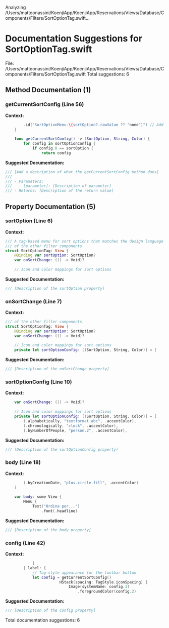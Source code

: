 Analyzing /Users/matteonassini/KoenjiApp/KoenjiApp/Reservations/Views/Database/Components/Filters/SortOptionTag.swift...
# Documentation Suggestions for SortOptionTag.swift

File: /Users/matteonassini/KoenjiApp/KoenjiApp/Reservations/Views/Database/Components/Filters/SortOptionTag.swift
Total suggestions: 6

## Method Documentation (1)

### getCurrentSortConfig (Line 56)

**Context:**

```swift
        .id("SortOptionMenu-\(sortOption?.rawValue ?? "none")") // Add unique ID
    }
    
    func getCurrentSortConfig() -> (SortOption, String, Color) {
        for config in sortOptionConfig {
            if config.0 == sortOption {
                return config
```

**Suggested Documentation:**

```swift
/// [Add a description of what the getCurrentSortConfig method does]
///
/// - Parameters:
///   - [parameter]: [Description of parameter]
/// - Returns: [Description of the return value]
```

## Property Documentation (5)

### sortOption (Line 6)

**Context:**

```swift
/// A tag-based menu for sort options that matches the design language
/// of the other filter components
struct SortOptionTag: View {
    @Binding var sortOption: SortOption?
    var onSortChange: (() -> Void)?
    
    // Icon and color mappings for sort options
```

**Suggested Documentation:**

```swift
/// [Description of the sortOption property]
```

### onSortChange (Line 7)

**Context:**

```swift
/// of the other filter components
struct SortOptionTag: View {
    @Binding var sortOption: SortOption?
    var onSortChange: (() -> Void)?
    
    // Icon and color mappings for sort options
    private let sortOptionConfig: [(SortOption, String, Color)] = [
```

**Suggested Documentation:**

```swift
/// [Description of the onSortChange property]
```

### sortOptionConfig (Line 10)

**Context:**

```swift
    var onSortChange: (() -> Void)?
    
    // Icon and color mappings for sort options
    private let sortOptionConfig: [(SortOption, String, Color)] = [
        (.alphabetically, "textformat.abc", .accentColor),
        (.chronologically, "clock", .accentColor),
        (.byNumberOfPeople, "person.2", .accentColor),
```

**Suggested Documentation:**

```swift
/// [Description of the sortOptionConfig property]
```

### body (Line 18)

**Context:**

```swift
        (.byCreationDate, "plus.circle.fill", .accentColor)
    ]
    
    var body: some View {
        Menu {
            Text("Ordina per...")
                .font(.headline)
```

**Suggested Documentation:**

```swift
/// [Description of the body property]
```

### config (Line 42)

**Context:**

```swift
            }
        } label: {
            // Tag-style appearance for the toolbar button
            let config = getCurrentSortConfig()
                        HStack(spacing: TagStyle.iconSpacing) {
                            Image(systemName: config.1)
                                .foregroundColor(config.2)
```

**Suggested Documentation:**

```swift
/// [Description of the config property]
```


Total documentation suggestions: 6

